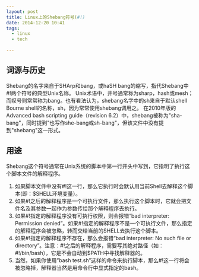 ```yaml
---
layout: post
title: Linux上的Shebang符号(#!)
date: 2014-12-20 10:41
tags:
  - linux
  - tech
  
---
```


词源与历史
---
Shebang的名字来自于SHArp和bang，或haSH bang的缩写，指代Shebang中#!两个符号的典型Unix名称。 Unix术语中，井号通常称为sharp，hash或mesh；而叹号则常常称为bang。也有看法认为，shebang名字中的sh来自于默认shell Bourne shell的名称，sh，因为常常使用shebang调用之。
在2010年版的Advanced bash scripting guide（revision 6.2）中，shebang被称为"sha-bang"，同时提到"也写作she-bang或sh-bang"，但该文件中没有提到"shebang"这一形式。

用途
---

Shebang这个符号通常在Unix系统的脚本中第一行开头中写到，它指明了执行这个脚本文件的解释程序。

1. 如果脚本文件中没有#!这一行，那么它执行时会默认用当前Shell去解释这个脚本(即：$SHELL环境变量）。
2. 如果#!之后的解释程序是一个可执行文件，那么执行这个脚本时，它就会把文件名及其参数一起作为参数传给那个解释程序去执行。
3. 如果#!指定的解释程序没有可执行权限，则会报错“bad interpreter: Permission denied”。如果#!指定的解释程序不是一个可执行文件，那么指定的解释程序会被忽略，转而交给当前的SHELL去执行这个脚本。
4. 如果#!指定的解释程序不存在，那么会报错“bad interpreter: No such file or directory”。注意：#!之后的解释程序，需要写其绝对路径（如：#!/bin/bash），它是不会自动到$PATH中寻找解释器的。
5. 当然，如果你使用”bash test.sh”这样的命令来执行脚本，那么#!这一行将会被忽略掉，解释器当然是用命令行中显式指定的bash。